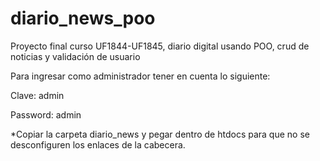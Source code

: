 # diario_news_poo
Proyecto final curso UF1844-UF1845, diario digital usando POO, crud de noticias y validación de usuario

Para ingresar como administrador tener en cuenta lo siguiente:

Clave: admin 

Password: admin

*Copiar la carpeta diario_news y pegar dentro de htdocs para que no se desconfiguren los enlaces de la cabecera.




